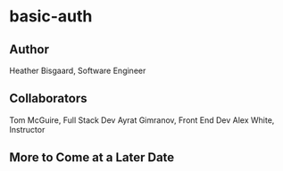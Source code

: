 # basic-auth

## Author

Heather Bisgaard, Software Engineer

## Collaborators

Tom McGuire, Full Stack Dev
Ayrat Gimranov, Front End Dev
Alex White, Instructor

## More to Come at a Later Date
